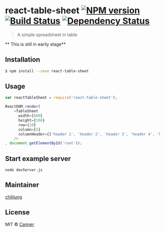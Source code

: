 # react-table-sheet [![NPM version][npm-image]][npm-url] [![Build Status][travis-image]][travis-url] [![Dependency Status][daviddm-image]][daviddm-url]
> A simple spreadsheet in table

** This is still in earily stage**

## Installation

```sh
$ npm install --save react-table-sheet
```

## Usage

```js
var reactTableSheet = require('react-table-sheet');

ReactDOM.render(
	<TableSheet
	  width={800}
	  height={500}
	  row={10}
	  column={5}
	  columnHeader={['header 1', 'header 2', 'header 3', 'header 4', 'header 5']}
	/>
, document.getElementById('root'));
```

## Start example server

```
node devServer.js
```

## Maintainer

[chilijung](https://github.com/chilijung)

## License

MIT © [Canner](https://github.com/Canner)


[npm-image]: https://badge.fury.io/js/react-table-sheet.svg
[npm-url]: https://npmjs.org/package/react-table-sheet
[travis-image]: https://travis-ci.org/Canner/react-table-sheet.svg?branch=master
[travis-url]: https://travis-ci.org/Canner/react-table-sheet
[daviddm-image]: https://david-dm.org/Canner/react-table-sheet.svg?theme=shields.io
[daviddm-url]: https://david-dm.org/Canner/react-table-sheet

